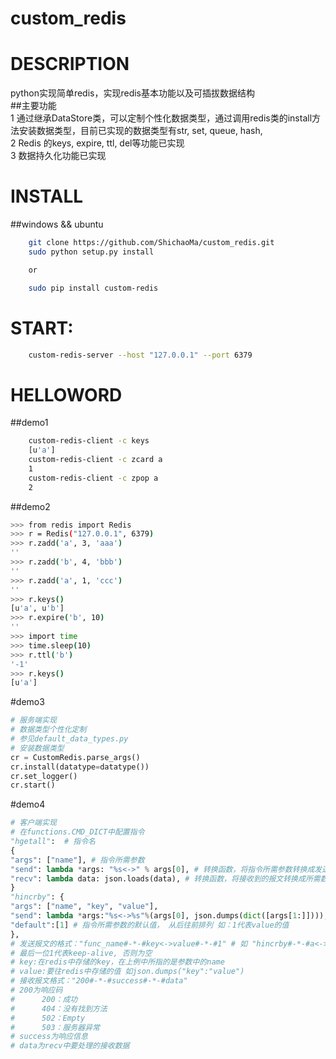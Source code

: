 # custom_redis

# DESCRIPTION
python实现简单redis，实现redis基本功能以及可插拔数据结构<br>
##主要功能<br/>
1 通过继承DataStore类，可以定制个性化数据类型，通过调用redis类的install方法安装数据类型，目前已实现的数据类型有str, set, queue, hash, <br/>
2 Redis 的keys, expire, ttl, del等功能已实现<br/>
3 数据持久化功能已实现<br/>

# INSTALL
##windows && ubuntu
```bash
    git clone https://github.com/ShichaoMa/custom_redis.git
    sudo python setup.py install

    or

    sudo pip install custom-redis
```
# START:
```bash
    custom-redis-server --host "127.0.0.1" --port 6379
```
# HELLOWORD
##demo1
```bash
    custom-redis-client -c keys
    [u'a']
    custom-redis-client -c zcard a
    1
    custom-redis-client -c zpop a
    2
```
##demo2
```bash
>>> from redis import Redis
>>> r = Redis("127.0.0.1", 6379)
>>> r.zadd('a', 3, 'aaa')
''
>>> r.zadd('b', 4, 'bbb')
''
>>> r.zadd('a', 1, 'ccc')
''
>>> r.keys()
[u'a', u'b']
>>> r.expire('b', 10)
''
>>> import time
>>> time.sleep(10)
>>> r.ttl('b')
'-1'
>>> r.keys()
[u'a']
```
#demo3
```python
# 服务端实现
# 数据类型个性化定制
# 参见default_data_types.py
# 安装数据类型
cr = CustomRedis.parse_args()
cr.install(datatype=datatype())
cr.set_logger()
cr.start()
```
#demo4
```python
# 客户端实现
# 在functions.CMD_DICT中配置指令
"hgetall":  # 指令名
{
"args": ["name"], # 指令所需参数
"send": lambda *args: "%s<->" % args[0], # 转换函数，将指令所需参数转换成发送报文
"recv": lambda data: json.loads(data), # 转换函数，将接收到的报文转换成所需数据类型，若是简单字符串则无需提供
}
"hincrby": {
"args": ["name", "key", "value"],
"send": lambda *args:"%s<->%s"%(args[0], json.dumps(dict([args[1:]]))),
"default":[1] # 指令所需参数的默认值， 从后往前排列 如：1代表value的值
},
# 发送报文的格式："func_name#-*-#key<->value#-*-#1" # 如 "hincrby#-*-#a<->{'b':1}#-*-#1"
# 最后一位1代表keep-alive, 否则为空
# key:在redis中存储的key，在上例中所指的是参数中的name
# value:要往redis中存储的值 如json.dumps("key":"value")
# 接收报文格式："200#-*-#success#-*-#data"
# 200为响应码
#      200：成功
#      404：没有找到方法
#      502：Empty
#      503：服务器异常
# success为响应信息
# data为recv中要处理的接收数据
```
